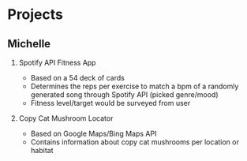 # Projects

## Michelle

1. Spotify API Fitness App

   - Based on a 54 deck of cards
   - Determines the reps per exercise to match a bpm of a randomly generated song through Spotify API (picked genre/mood)
   - Fitness level/target would be surveyed from user

2. Copy Cat Mushroom Locator

   - Based on Google Maps/Bing Maps API
   - Contains information about copy cat mushrooms per location or habitat
